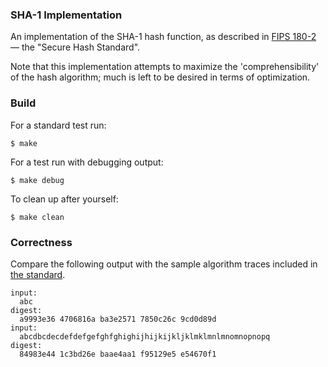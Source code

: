 ### SHA-1 Implementation

An implementation of the SHA-1 hash function, as described in [FIPS 180-2](https://csrc.nist.gov/csrc/media/publications/fips/180/2/archive/2002-08-01/documents/fips180-2.pdf) — the "Secure Hash Standard". 

Note that this implementation attempts to maximize the 'comprehensibility' of the hash algorithm; much is left to be desired in terms of optimization. 

### Build

For a standard test run:

```
$ make
```

For a test run with debugging output:

```
$ make debug
``` 

To clean up after yourself:

```
$ make clean
```

### Correctness

Compare the following output with the sample algorithm traces included in [the standard](https://csrc.nist.gov/csrc/media/publications/fips/180/2/archive/2002-08-01/documents/fips180-2.pdf). 

```
input:
  abc
digest:
  a9993e36 4706816a ba3e2571 7850c26c 9cd0d89d 
input:
  abcdbcdecdefdefgefghfghighijhijkijkljklmklmnlmnomnopnopq
digest:
  84983e44 1c3bd26e baae4aa1 f95129e5 e54670f1 
```
